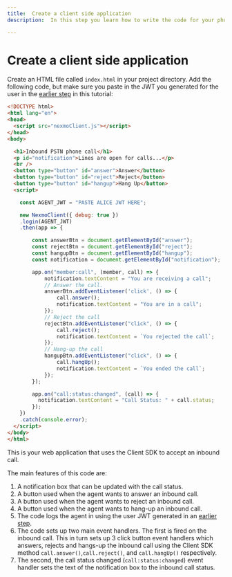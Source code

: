 ```yaml
---
title:  Create a client side application
description:  In this step you learn how to write the code for your phone to app application.

---
```


Create a client side application
================================

Create an HTML file called `index.html` in your project directory. Add the following code, but make sure you paste in the JWT you generated for the user in the [earlier step](/client-sdk/tutorials/phone-to-app/client-sdk/generate-jwt) in this tutorial:

```html
<!DOCTYPE html>
<html lang="en">
<head>
  <script src="nexmoClient.js"></script>
</head>
<body>

  <h1>Inbound PSTN phone call</h1>
  <p id="notification">Lines are open for calls...</p>
  <br />
  <button type="button" id="answer">Answer</button>
  <button type="button" id="reject">Reject</button>
  <button type="button" id="hangup">Hang Up</button>
  <script>

    const AGENT_JWT = "PASTE ALICE JWT HERE";

    new NexmoClient({ debug: true })
    .login(AGENT_JWT)
    .then(app => {

        const answerBtn = document.getElementById("answer");
        const rejectBtn = document.getElementById("reject");
        const hangupBtn = document.getElementById("hangup");
        const notification = document.getElementById("notification");

        app.on("member:call", (member, call) => {
            notification.textContent = "You are receiving a call";
            // Answer the call.
            answerBtn.addEventListener('click', () => {
                call.answer();
                notification.textContent = "You are in a call";
            });
            // Reject the call
            rejectBtn.addEventListener("click", () => {
                call.reject();
                notification.textContent = `You rejected the call`;
            });
            // Hang-up the call
            hangupBtn.addEventListener("click", () => {
                call.hangUp();
                notification.textContent = `You ended the call`;
            });
        });

        app.on("call:status:changed", (call) => {
          notification.textContent = "Call Status: " + call.status;
        });
    })
    .catch(console.error);
  </script>
</body>
</html>
```

This is your web application that uses the Client SDK to accept an inbound call.

The main features of this code are:

1. A notification box that can be updated with the call status.
2. A button used when the agent wants to answer an inbound call.
3. A button used when the agent wants to reject an inbound call.
4. A button used when the agent wants to hang-up an inbound call.
5. The code logs the agent in using the user JWT generated in an [earlier step](/client-sdk/tutorials/phone-to-app/client-sdk/generate-jwt).
6. The code sets up two main event handlers. The first is fired on the inbound call. This in turn sets up 3 click button event handlers which answers, rejects and hangs-up the inbound call using the Client SDK method `call.answer()`,`call.reject()`, and `call.hangUp()` respectively.
7. The second, the call status changed (`call:status:changed`) event handler sets the text of the notification box to the inbound call status.

